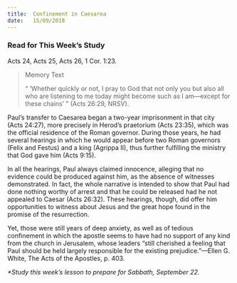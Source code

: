 ```yaml
---
title:  Confinement in Caesarea
date:   15/09/2018
---
```


### Read for This Week’s Study
Acts 24, Acts 25, Acts 26, 1 Cor. 1:23.

> <p>Memory Text</p>
> “ ‘Whether quickly or not, I pray to God that not only you but also all who are listening to me today might become such as I am—except for these chains’ ” (Acts 26:29, NRSV).

Paul’s transfer to Caesarea began a two-year imprisonment in that city (Acts 24:27), more precisely in Herod’s praetorium (Acts 23:35), which was the official residence of the Roman governor. During those years, he had several hearings in which he would appear before two Roman governors (Felix and Festus) and a king (Agrippa II), thus further fulfilling the ministry that God gave him (Acts 9:15).

In all the hearings, Paul always claimed innocence, alleging that no evidence could be produced against him, as the absence of witnesses demonstrated. In fact, the whole narrative is intended to show that Paul had done nothing worthy of arrest and that he could be released had he not appealed to Caesar (Acts 26:32). These hearings, though, did offer him opportunities to witness about Jesus and the great hope found in the promise of the resurrection.

Yet, those were still years of deep anxiety, as well as of tedious confinement in which the apostle seems to have had no support of any kind from the church in Jerusalem, whose leaders “still cherished a feeling that Paul should be held largely responsible for the existing prejudice.”—Ellen G. White, The Acts of the Apostles, p. 403.

_*Study this week’s lesson to prepare for Sabbath, September 22._